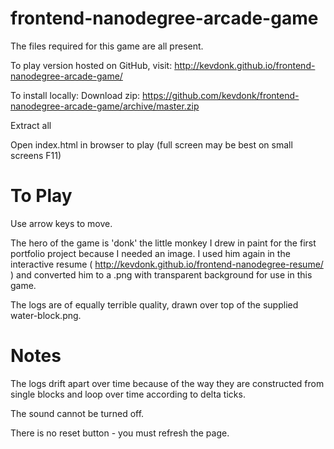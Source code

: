 frontend-nanodegree-arcade-game
===============================
The files required for this game are all present. 

To play version hosted on GitHub, visit:
http://kevdonk.github.io/frontend-nanodegree-arcade-game/

To install locally:
Download zip: https://github.com/kevdonk/frontend-nanodegree-arcade-game/archive/master.zip

Extract all

Open index.html in browser to play (full screen may be best on small screens F11)

To Play
===============================

Use arrow keys to move.

The hero of the game is 'donk' the little monkey I drew in paint for the first portfolio project because I needed an image.
I used him again in the interactive resume ( http://kevdonk.github.io/frontend-nanodegree-resume/ ) and converted him to a .png with transparent background for use in this game.

The logs are of equally terrible quality, drawn over top of the supplied water-block.png.

Notes
===============================

The logs drift apart over time because of the way they are constructed from single blocks and loop over time according to delta ticks.

The sound cannot be turned off.

There is no reset button - you must refresh the page.
